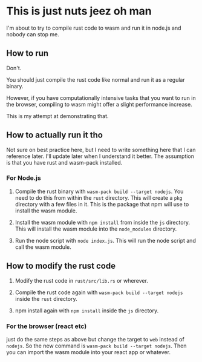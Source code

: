 # This is just nuts jeez oh man

I'm about to try to compile rust code to wasm and run it in node.js and nobody can stop me.

## How to run
Don't.

You should just compile the rust code like normal and run it as a regular binary.

However, if you have computationally intensive tasks that you want to run in the browser, compiling to wasm might offer a slight performance increase.

This is my attempt at demonstrating that.

## How to actually run it tho

Not sure on best practice here, but I need to write something here that I can reference later. I'll update later when I understand it better. The assumption is that you have rust and wasm-pack installed.

### For Node.js

1. Compile the rust binary with `wasm-pack build --target nodejs`. You need to do this from within the `rust` directory. This will create a `pkg` directory with a few files in it. This is the package that npm will use to install the wasm module.

2. Install the wasm module with `npm install` from inside the `js` directory. This will install the wasm module into the `node_modules` directory.

3. Run the node script with `node index.js`. This will run the node script and call the wasm module.

## How to modify the rust code

1. Modify the rust code in `rust/src/lib.rs` or wherever.

2. Compile the rust code again with `wasm-pack build --target nodejs` inside the `rust` directory.

3. npm install again with `npm install` inside the `js` directory.

### For the browser (react etc)

just do the same steps as above but change the target to `web` instead of `nodejs`. So the new command is `wasm-pack build --target nodejs`. Then you can import the wasm module into your react app or whatever.
